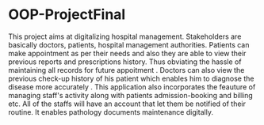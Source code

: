 # OOP-ProjectFinal
This project aims at digitalizing hospital management. Stakeholders are basically doctors, patients, hospital management authorities.
Patients can make appointment as per their needs and also they are able to view their previous reports and prescriptions history. Thus obviating the hassle of maintaining all records for future appoitment .
Doctors can also view the previous check-up history of his patient which enables him to diagnose the disease more accurately .
This application also incorporates the feauture of managing staff's activity along with patients admission-booking and billing etc. All of the staffs will have an account that let them be notified of their routine. It enables pathology documents maintenance digitally.
